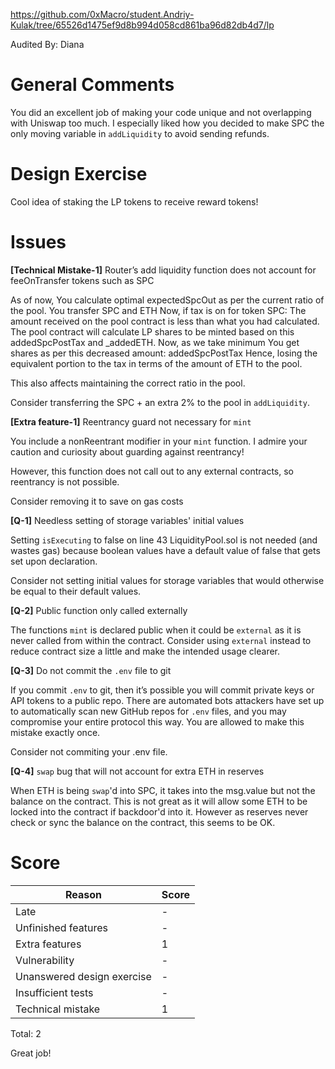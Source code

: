 https://github.com/0xMacro/student.Andriy-Kulak/tree/65526d1475ef9d8b994d058cd861ba96d82db4d7/lp

Audited By: Diana

# General Comments

You did an excellent job of making your code unique and not overlapping with Uniswap too much. I especially liked how you decided to make SPC the only moving variable in `addLiquidity` to avoid sending refunds.


# Design Exercise

Cool idea of staking the LP tokens to receive reward tokens!


# Issues

**[Technical Mistake-1]** Router’s add liquidity function does not account for feeOnTransfer tokens such as SPC

As of now,
You calculate optimal expectedSpcOut as per the current ratio of the pool.
You transfer SPC and ETH
Now, if tax is on for token SPC:
The amount received on the pool contract is less than what you had calculated.
The pool contract will calculate LP shares to be minted based on this addedSpcPostTax and _addedETH.
Now, as we take minimum
You get shares as per this decreased amount: addedSpcPostTax
Hence, losing the equivalent portion to the tax in terms of the amount of ETH to the pool.

This also affects maintaining the correct ratio in the pool.

Consider transferring the SPC + an extra 2% to the pool in `addLiquidity`.

**[Extra feature-1]** Reentrancy guard not necessary for `mint`

You include a nonReentrant modifier in your `mint` function. I admire your caution and curiosity about guarding against reentrancy!

However, this function does not call out to any external contracts, so reentrancy is not possible.

Consider removing it to save on gas costs

**[Q-1]** Needless setting of storage variables' initial values

Setting `isExecuting` to false on line 43 LiquidityPool.sol is not needed (and wastes gas) because boolean values have a default value of false that gets set upon declaration.

Consider not setting initial values for storage variables that would otherwise be equal to their default values.


**[Q-2]** Public function only called externally

The functions `mint` is declared public when it could be `external` as it is never called from within the contract. Consider using `external` instead to reduce contract size a little and make the intended usage clearer.

**[Q-3]** Do not commit the `.env` file to git 

If you commit `.env` to git, then it’s possible you will commit private keys or API tokens to a public repo. There are automated bots attackers have set up to automatically scan new GitHub repos for `.env` files, and you may compromise your entire protocol this way. You are allowed to make this mistake exactly once.

Consider not commiting your .env file.

**[Q-4]** `swap` bug that will not account for extra ETH in reserves

When ETH is being `swap`'d into SPC, it takes into the msg.value but not the balance on the contract. This is not great as it will allow some ETH to be locked into the contract if backdoor'd into it. However as reserves never check or sync the balance on the contract, this seems to be OK.

# Score

| Reason | Score |
|-|-|
| Late                       | - |
| Unfinished features        | - |
| Extra features             | 1 |
| Vulnerability              | - |
| Unanswered design exercise | - |
| Insufficient tests         | - |
| Technical mistake          | 1 |

Total: 2

Great job!
